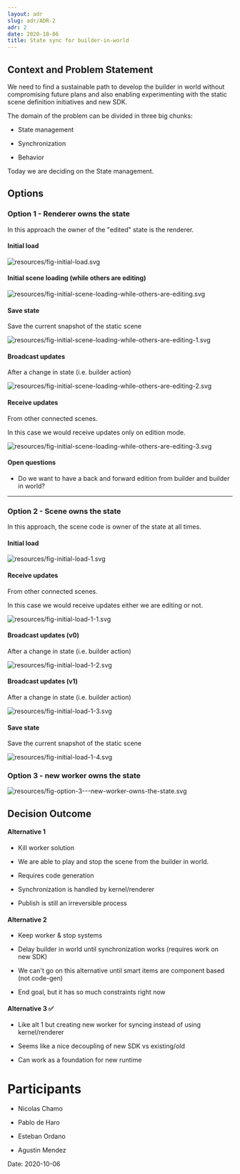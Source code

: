 ```yaml
---
layout: adr
slug: adr/ADR-2
adr: 2
date: 2020-10-06
title: State sync for builder-in-world
---
```


## Context and Problem Statement

We need to find a sustainable path to develop the builder in world without compromising future plans and also enabling experimenting with the static scene definition initiatives and new SDK.

The domain of the problem can be divided in three big chunks:

* State management

* Synchronization

* Behavior

Today we are deciding on the State management.

## Options

### Option 1 - Renderer owns the state

In this approach the owner of the "edited" state is the renderer.

#### Initial load

<!--
```sequence
participant user
participant kernel
participant worker
participant renderer
participant p2p

user-&gt;kernel: load scene
kernel-&gt;worker: create worker
worker-&gt;worker: load scene (???)
worker--&gt;renderer: inform state
```
-->
![resources/fig-initial-load.svg](resources/fig-initial-load.svg)

#### Initial scene loading (while others are editing)

<!--
```sequence
participant user
participant kernel
participant worker
participant renderer
participant p2p


p2p--&gt;kernel: edition beacon {scene xy}
kernel--&gt;renderer: edition mode
renderer--&gt;worker: kill worker

p2p--&gt;renderer: process update
user-&gt;renderer: perform changes (if allowed)
p2p--&gt;renderer: process update
```
-->
![resources/fig-initial-scene-loading-while-others-are-editing.svg](resources/fig-initial-scene-loading-while-others-are-editing.svg)

#### Save state

Save the current snapshot of the static scene

<!--
```sequence
user--&gt;renderer: edition mode
renderer--&gt;worker: kill worker
user-&gt;renderer: perform changes
renderer-&gt;renderer: process changes 🔧
user-&gt;renderer: save
renderer-&gt;kernel: save {serialized state}
kernel-&gt;builder_server: generate code and store
```
-->
![resources/fig-initial-scene-loading-while-others-are-editing-1.svg](resources/fig-initial-scene-loading-while-others-are-editing-1.svg)

#### Broadcast updates

After a change in state (i.e. builder action)

<!--
```sequence
user--&gt;renderer: edition mode
renderer--&gt;worker: kill worker
user-&gt;renderer: perform changes
user-&gt;renderer:
user-&gt;renderer:
renderer-&gt;renderer: process changes 🔧
renderer--&gt;p2p: update-msg
```
-->
![resources/fig-initial-scene-loading-while-others-are-editing-2.svg](resources/fig-initial-scene-loading-while-others-are-editing-2.svg)

#### Receive updates

From other connected scenes.

In this case we would receive updates only on edition mode.

<!--
```sequence
user--&gt;renderer: enter edition mode
renderer--&gt;worker: kill worker
p2p--&gt;renderer: update-msg
renderer-&gt;renderer: process changes 🔧
```
-->
![resources/fig-initial-scene-loading-while-others-are-editing-3.svg](resources/fig-initial-scene-loading-while-others-are-editing-3.svg)

#### Open questions

* Do we want to have a back and forward edition from builder and builder in world?

---

### Option 2 - Scene owns the state

In this approach, the scene code is owner of the state at all times.  

#### Initial load

<!--
```sequence
participant user
participant kernel
participant worker
participant renderer
participant p2p

user-&gt;kernel: load scene
kernel-&gt;worker: create worker
worker-&gt;worker: load scene (JSON)
worker--&gt;renderer: inform state

worker-&gt;worker: connect to synchronization bus
worker-&gt;kernel: init p2p bus
```
-->
![resources/fig-initial-load-1.svg](resources/fig-initial-load-1.svg)

#### Receive updates

From other connected scenes.

In this case we would receive updates either we are editing or not.

<!--
```sequence
participant user
participant kernel
participant worker
participant renderer
participant p2p

p2p--&gt;worker: update-msg

worker-&gt;worker: process changes 🔧
worker--&gt;renderer: inform state
```
-->
![resources/fig-initial-load-1-1.svg](resources/fig-initial-load-1-1.svg)

#### Broadcast updates (v0)

After a change in state (i.e. builder action)

<!--
```sequence
participant user
participant renderer
participant worker
participant p2p
participant kernel


user-&gt;renderer: perform changes


renderer--&gt;p2p: broadcast update-msg
renderer-&gt;worker: update-msg
worker-&gt;worker: process changes 🔧
```
-->
![resources/fig-initial-load-1-2.svg](resources/fig-initial-load-1-2.svg)

#### Broadcast updates (v1)

After a change in state (i.e. builder action)

<!--
```sequence
participant user
participant renderer
participant worker
participant p2p
participant kernel


user-&gt;renderer: perform changes

renderer-&gt;worker: update-msg
worker-&gt;worker: process changes 🔧
worker--&gt;p2p: broadcast update-msg
```
-->
![resources/fig-initial-load-1-3.svg](resources/fig-initial-load-1-3.svg)

#### Save state

Save the current snapshot of the static scene

<!--
```sequence
participant user
participant renderer
participant worker
participant p2p
participant kernel

user-&gt;renderer: save state
renderer-&gt;worker: save

worker-&gt;worker: serialize scene
worker-&gt;worker: save JSON (POST?)
```
-->
![resources/fig-initial-load-1-4.svg](resources/fig-initial-load-1-4.svg)

### Option 3 - new worker owns the state

<!--
```sequence
user-&gt;worker: kill worker
user-&gt;new_worker: create for edition (scene xy)
new_worker-&gt;content_server: get JSON (scene xy)
content_server-&gt;new_worker: 
new_worker-&gt;renderer: initial state 
renderer--&gt;new_worker: update-msg
renderer--&gt;p2p: update-msg (for broadcast)
p2p--&gt;new_worker: update-msg
```
-->
![resources/fig-option-3---new-worker-owns-the-state.svg](resources/fig-option-3---new-worker-owns-the-state.svg)

## Decision Outcome

#### Alternative 1

* Kill worker solution

* We are able to play and stop the scene from the builder in world.

* Requires code generation

* Synchronization is handled by kernel/renderer

* Publish is still an irreversible process

#### Alternative 2

* Keep worker & stop systems

* Delay builder in world until synchronization works (requires work on new SDK)

* We can't go on this alternative until smart items are component based (not code-gen)

* End goal, but it has so much constraints right now

#### Alternative 3 ✅

* Like alt 1 but creating new worker for syncing instead of using kernel/renderer

* Seems like a nice decoupling of new SDK vs existing/old

* Can work as a foundation for new runtime

# Participants

- Nicolas Chamo

- Pablo de Haro

- Esteban Ordano

- Agustin Mendez

Date: 2020-10-06